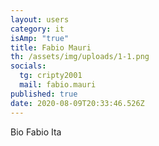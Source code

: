 ```yaml
---
layout: users
category: it
isAmp: "true"
title: Fabio Mauri
th: /assets/img/uploads/1-1.png
socials:
  tg: cripty2001
  mail: fabio.mauri
published: true
date: 2020-08-09T20:33:46.526Z
---
```

Bio Fabio Ita